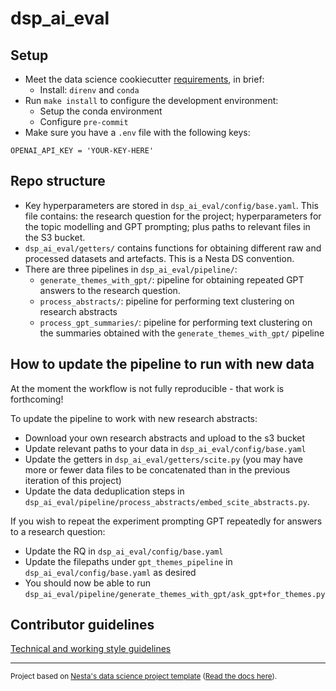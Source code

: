 # dsp_ai_eval

## Setup

- Meet the data science cookiecutter [requirements](http://nestauk.github.io/ds-cookiecutter/quickstart), in brief:
  - Install: `direnv` and `conda`
- Run `make install` to configure the development environment:
  - Setup the conda environment
  - Configure `pre-commit`
- Make sure you have a `.env` file with the following keys:
```
OPENAI_API_KEY = 'YOUR-KEY-HERE'
```

## Repo structure

- Key hyperparameters are stored in `dsp_ai_eval/config/base.yaml`. This file contains: the research question for the project; hyperparameters for the topic modelling and GPT prompting; plus paths to relevant files in the S3 bucket.
- `dsp_ai_eval/getters/` contains functions for obtaining different raw and processed datasets and artefacts. This is a Nesta DS convention.
- There are three pipelines in `dsp_ai_eval/pipeline/`:
  - `generate_themes_with_gpt/`: pipeline for obtaining repeated GPT answers to the research question.
  - `process_abstracts/`: pipeline for performing text clustering on research abstracts
  - `process_gpt_summaries/`: pipeline for performing text clustering on the summaries obtained with the `generate_themes_with_gpt/` pipeline
 
## How to update the pipeline to run with new data

At the moment the workflow is not fully reproducible - that work is forthcoming!

To update the pipeline to work with new research abstracts:
- Download your own research abstracts and upload to the s3 bucket
- Update relevant paths to your data in `dsp_ai_eval/config/base.yaml`
- Update the getters in `dsp_ai_eval/getters/scite.py` (you may have more or fewer data files to be concatenated than in the previous iteration of this project)
- Update the data deduplication steps in `dsp_ai_eval/pipeline/process_abstracts/embed_scite_abstracts.py`.

If you wish to repeat the experiment prompting GPT repeatedly for answers to a research question:
- Update the RQ in `dsp_ai_eval/config/base.yaml`
- Update the filepaths under `gpt_themes_pipeline` in `dsp_ai_eval/config/base.yaml` as desired
- You should now be able to run `dsp_ai_eval/pipeline/generate_themes_with_gpt/ask_gpt+for_themes.py`

## Contributor guidelines

[Technical and working style guidelines](https://github.com/nestauk/ds-cookiecutter/blob/master/GUIDELINES.md)

---

<small><p>Project based on <a target="_blank" href="https://github.com/nestauk/ds-cookiecutter">Nesta's data science project template</a>
(<a href="http://nestauk.github.io/ds-cookiecutter">Read the docs here</a>).
</small>
